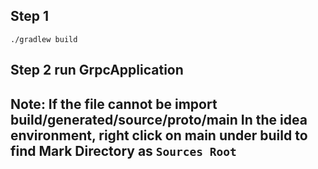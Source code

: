 ## Step 1  
`./gradlew build`
## Step 2 run GrpcApplication
## Note: If the file cannot be import build/generated/source/proto/main  In the idea environment, right click on main under build to find Mark Directory as `Sources Root`



